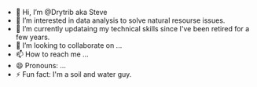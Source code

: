 - 👋 Hi, I’m @Drytrib aka Steve
- 👀 I’m interested in data analysis to solve natural resourse issues.
- 🌱 I’m currently updataing my technical skills since I've been retired for a few years.
- 💞️ I’m looking to collaborate on ...
- 📫 How to reach me ...
- 😄 Pronouns: ...
- ⚡ Fun fact: I'm a soil and water guy. 

<!---
Drytrib/Drytrib is a ✨ special ✨ repository because its `README.md` (this file) appears on your GitHub profile.
You can click the Preview link to take a look at your changes.
--->
